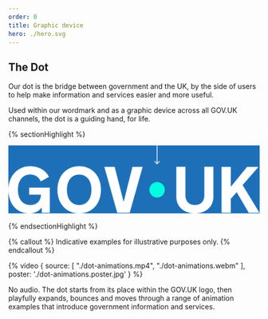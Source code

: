 ```yaml
---
order: 0
title: Graphic device
hero: ./hero.svg
---
```


## The Dot

Our dot is the bridge between government and the UK, by the side of users to help make information and services easier and more useful.

Used within our wordmark and as a graphic device across all GOV.UK channels, the dot is a guiding hand, for life.

{% sectionHighlight %}

![The GOV.UK wordmark, with an arrow that points to the dot.](./the-dot.svg)

{% endsectionHighlight %}

{% callout %}
Indicative examples for illustrative purposes only.
{% endcallout %}

{% video {
  source: [
    "./dot-animations.mp4",
    "./dot-animations.webm"
  ],
  poster: './dot-animations.poster.jpg'
} %}

No audio. The dot starts from its place within the GOV.UK logo, then playfully expands, bounces and moves through a range of animation examples that introduce government information and services.

